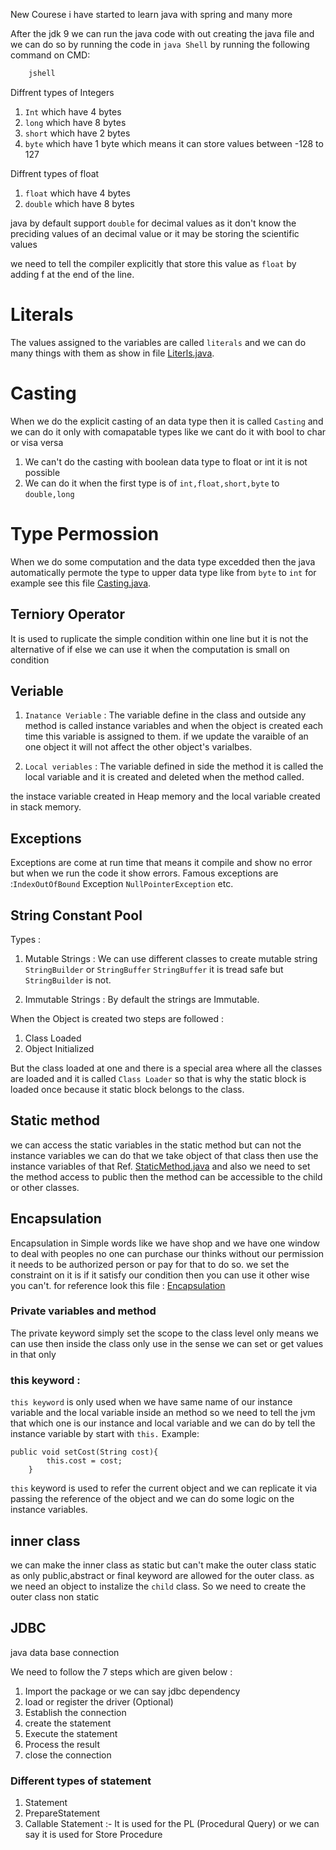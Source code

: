 New Courese i have started to learn java with spring and many more

After the jdk 9 we can run the java code with out creating the java file and we can do so by running the code in `java Shell` by running the following command on CMD:

```bash
    jshell
```

Diffrent types of Integers 

1. `Int` which have 4 bytes 
2. `long` which have 8 bytes
3. `short` which have 2 bytes
4. `byte` which have 1 byte which means it can store values between -128 to 127

Diffrent types of float

1. `float` which have 4 bytes
2. `double` which have 8 bytes

java by default support `double` for decimal values as it don't know the preciding values of an decimal value or it may be storing the scientific values

we need to tell the compiler explicitly that store this value as `float` by adding f at the end of the line.

# Literals 

The values assigned to the variables are called `literals` and we can do many things with them as show in file [Literls.java](./Literals.java).

# Casting 

When we do the explicit casting of an data type then it is called `Casting` and we can do it only with comapatable types like we cant do it with bool to char or visa versa

1. We can't do the casting with boolean data type to float or int it is not possible
2. We can do it when the first type is of `int,float,short,byte` to `double,long`

# Type Permossion 

When we do some computation and the data type excedded then the java automatically permote the type to upper data type like from `byte` to `int` for example see this file [Casting.java](Casting.java).

## Terniory Operator 

It is used to ruplicate the simple condition within one line but it is not the alternative of if else we can use it when the computation is small on condition

## Veriable 

1. `Inatance Veriable` : The variable define in the class and outside any method is called instance variables and when the object is created each time this variable is assigned to them.
if we update the varaible of an one object it will not affect the other object's varialbes.

2. `Local veriables` : The variable defined in side the method it is called the local variable and it is created and deleted when the method called.

the instace variable created in Heap memory and the local variable created in stack memory.

## Exceptions

Exceptions are come at run time that means it compile and show no error but when we run the code it show errors. Famous exceptions are :`IndexOutOfBound` Exception `NullPointerException`
etc.

## String Constant Pool
Types : 
1. Mutable Strings : We can use different classes to create mutable string `StringBuilder` or `StringBuffer` 
`StringBuffer` it is tread safe but `StringBuilder` is not.

2. Immutable Strings : By default the strings are Immutable.

When the Object is created two steps are followed :
1. Class Loaded 
2. Object Initialized 

But the class loaded at one and there is a special area where all the classes are loaded and it is called `Class Loader` so that is why the static block is loaded once because it static block belongs to the class.


## Static method 

we can access the static variables in the static method but can not the instance variables we can do that we take object of that class then use the instance variables of that Ref. [StaticMethod.java](./Classes/StaticMethod.java)
and also we need to set the method access to public then the method can be accessible to the child or other classes.

## Encapsulation 

Encapsulation in Simple words like we have shop and we have one window to deal with peoples no one can purchase our thinks without our permission it needs to be authorized person or pay for that to do so. we set the constraint on it is if it satisfy our condition then you can use it other wise you can't. 
for reference look this file : [Encapsulation](./Classes/StaticMethod.java)

### Private variables and method

The private keyword simply set the scope to the class level only means we can use then inside the class only use in the sense we can set or get values in that only

### this keyword : 
`this keyword` is only used when we have same name of our instance variable and the local variable inside an method so we need to tell the jvm that which one is our instance and local variable and we can do by tell the instance variable by start with `this.` 
Example: 
```
public void setCost(String cost){
        this.cost = cost;
    }
```
`this` keyword is used to refer the current object and we can replicate it via passing the reference of the object and we can do some logic on the instance variables.

## inner class

we can make the inner class as static but can't make the outer class static as only public,abstract or final keyword are allowed for the outer class.
as we need an object to instalize the `child` class. So we need to create the outer class non static 

## JDBC 
java data base connection 

We need to follow the 7 steps which are given below :

1. Import the package or we can say jdbc dependency
2.  load or register the driver (Optional)
3. Establish the connection
4. create the statement
5. Execute the statement
6. Process the result
7. close the connection 

### Different types of statement

1. Statement
2. PrepareStatement
3. Callable Statement  :- It is used for the PL (Procedural Query) or we can say it is used for Store Procedure